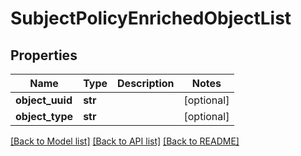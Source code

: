 # SubjectPolicyEnrichedObjectList

## Properties
Name | Type | Description | Notes
------------ | ------------- | ------------- | -------------
**object_uuid** | **str** |  | [optional] 
**object_type** | **str** |  | [optional] 

[[Back to Model list]](../README.md#documentation-for-models) [[Back to API list]](../README.md#documentation-for-api-endpoints) [[Back to README]](../README.md)

